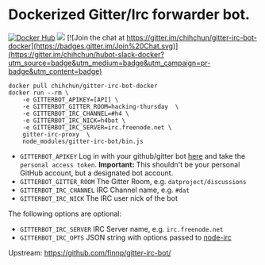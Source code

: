 # Dockerized Gitter/Irc forwarder bot.

[![Docker Hub](https://img.shields.io/badge/docker-ready-blue.svg)](https://registry.hub.docker.com/u/chihchun/gitter-irc-bot/)
[![](https://badge.imagelayers.io/chihchun/hubot-slack:latest.svg)](https://imagelayers.io/?images=chihchun/gitter-irc-bot:latest 'Get your own badge on imagelayers.io')
[![Join the chat at https://gitter.im/chihchun/gitter-irc-bot-docker](https://badges.gitter.im/Join%20Chat.svg)](https://gitter.im/chihchun/hubot-slack-docker?utm_source=badge&utm_medium=badge&utm_campaign=pr-badge&utm_content=badge)

```
docker pull chihchun/gitter-irc-bot-docker
docker run --rm \
    -e GITTERBOT_APIKEY=[API] \
    -e GITTERBOT_GITTER_ROOM=hacking-thursday  \
    -e GITTERBOT_IRC_CHANNEL=#h4 \
    -e GITTERBOT_IRC_NICK=h4bot \
    -e GITTERBOT_IRC_SERVER=irc.freenode.net \
    gitter-irc-proxy  \
    node_modules/gitter-irc-bot/bin.js
```

* `GITTERBOT_APIKEY`  Log in with your github/gitter bot [here](https://developer.gitter.im/apps) and take the `personal access token`. **Important:** This shouldn't be your personal GitHub account, but a designated bot account.
* `GITTERBOT_GITTER_ROOM` The Gitter Room, e.g. `datproject/discussions`
* `GITTERBOT_IRC_CHANNEL` IRC Channel name, e.g. `#dat`
* `GITTERBOT_IRC_NICK` The IRC user nick of the bot

The following options are optional:
* `GITTERBOT_IRC_SERVER` IRC Server name, e.g. `irc.freenode.net`
* `GITTERBOT_IRC_OPTS` JSON string with options passed to [node-irc](https://node-irc.readthedocs.org/en/latest/API.html)

Upstream: https://github.com/finnp/gitter-irc-bot/
